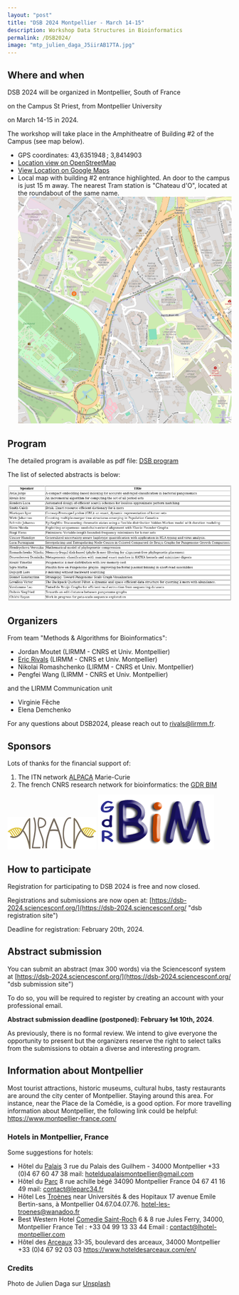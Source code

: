 ```yaml
---
layout: "post"
title: "DSB 2024 Montpellier - March 14-15"
description: Workshop Data Structures in Bioinformatics
permalink: /DSB2024/
image: "mtp_julien_daga_J5iirAB17TA.jpg"
---
```


## Where and when

DSB 2024 will be organized in Montpellier, South of France

on the Campus St Priest, from Montpellier University

on March 14-15 in 2024.

The workshop  will take place in the Amphitheatre of Building #2 of the Campus (see map below).

- GPS coordinates: 43,6351948 ; 3,8414903
- [Location view on OpenStreetMap](https://www.openstreetmap.org/#map=18/43.6351948/3.8414903 "Workshop Venue Location")
- [View Location on Google Maps](https://maps.app.goo.gl/96Sb9vwir7RE9uih6 "Workshop Venue Location")
- Local map with building #2 entrance highlighted. An door to the campus is just 15 m away.
  The nearest Tram station is "Chateau d'O", located at the roundabout of the same name.
  ![Local map](./stpriest_map_bat2.png) 

## Program

The detailed program is available as pdf file: [DSB program](./dsb_2024_detailed_prog.pdf "DSB 2024 program")

The list of selected abstracts is below:

  ![Selected presentations](./dsb_sel_presentations_medium.png "Selected presentations at DSB 2024") 
  
## Organizers
From team "Methods & Algorithms for Bioinformatics":
- Jordan Moutet (LIRMM - CNRS et Univ. Montpellier)
- [Eric Rivals](https://www.lirmm.fr/~rivals/)  (LIRMM - CNRS et Univ. Montpellier)
- Nikolai Romashchenko (LIRMM - CNRS et Univ. Montpellier)
- Pengfei Wang (LIRMM - CNRS et Univ. Montpellier)

and the LIRMM Communication unit
- Virginie Fêche 
- Elena Demchenko

For any questions about DSB2024, please reach out to [rivals@lirmm.fr](mailto:rivals@lirmm.fr).

## Sponsors

Lots of thanks for the financial support of:

1. The ITN network [ALPACA](https://alpaca-itn.eu/ "ALPACA webpage") Marie-Curie
2. The french CNRS research network for bioinformatics: the [GDR BIM](https://www.gdr-bim.cnrs.fr/ "GDR BIM wepbage")

  ![ALPACA logo](./alpaca-logo-m.png)      ![GDR BIM logo](./gdrbim-logo.png)

## How to participate

Registration for participating to DSB 2024 is free and now closed.

Registrations and submissions are now open at: [https://dsb-2024.sciencesconf.org/](https://dsb-2024.sciencesconf.org/ "dsb registration site")

Deadline for registration: February 20th, 2024.

## Abstract submission

You can submit an abstract (max 300 words) via the Sciencesconf system at
 [https://dsb-2024.sciencesconf.org/](https://dsb-2024.sciencesconf.org/ "dsb submission site")

To do so, you will be required to register by creating an account with your professional email.

 **Abstract submission deadline (postponed): February ~~1st~~ 10th, 2024**.

As previously, there is no formal review. We intend to give everyone the opportunity to present but the organizers reserve the right to select talks from the submissions to obtain a diverse and interesting program.

## Information about Montpellier

Most tourist attractions, historic museums, cultural hubs, tasty restaurants are around the city center of Montpellier. Staying around this area. For instance, near the Place de la Comédie, is a good option.  For more travelling information about Montpellier, the following link could be helpful: <https://www.montpellier-france.com/>


### Hotels in Montpellier, France
Some  suggestions for hotels:

-  Hôtel du [Palais](https://www.hoteldupalais-montpellier.fr/)
   3 rue du Palais des Guilhem - 34000 Montpellier
   +33 (0)4 67 60 47 38
   mail: hoteldupalaismontpellier@gmail.com
-  Hôtel du [Parc](https://www.hotelduparc-montpellier.com/)
   8 rue achille bégé 34090 Montpellier France
   04 67 41 16 49
   mail: contact@leparc34.fr
-  Hôtel Les [Troènes](https://www.hotel-les-troenes.fr/)
   near Universités & des Hopitaux
   17 avenue Emile Bertin-sans, à Montpellier
   04.67.04.07.76.
   hotel-les-troenes@wanadoo.fr
-  Best Western Hotel [Comedie Saint-Roch](https://www.bestwestern.fr/fr/hotel-Montpellier-Best-Western-Plus-Hotel-Comedie-Saint-Roch-93831)
   6 & 8 rue Jules Ferry, 34000, Montpellier France 
   Tel : +33 04 99 13 33 44
   Email : contact@lhotel-montpellier.com
-  Hôtel des [Arceaux](https://www.hoteldesarceaux.com/en/)
   33-35, boulevard des arceaux, 34000 Montpellier
   +33 (0)4 67 92 03 03
   <https://www.hoteldesarceaux.com/en/>


### Credits
Photo de Julien Daga sur [Unsplash](https://unsplash.com/fr/photos/un-groupe-de-personnes-debout-au-sommet-dun-escalier-J5iirAB17TA?utm_content=creditCopyText&utm_medium=referral&utm_source=unsplash)

